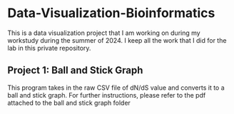 # Data-Visualization-Bioinformatics
This is a data visualization project that I am working on during my workstudy during the summer of 2024. I keep all the work that I did for the lab in this private repository. 

## Project 1: Ball and Stick Graph
This program takes in the raw CSV file of dN/dS value and converts it to a ball and stick graph. For further instructions, please refer to the pdf attached to the ball and stick graph folder
